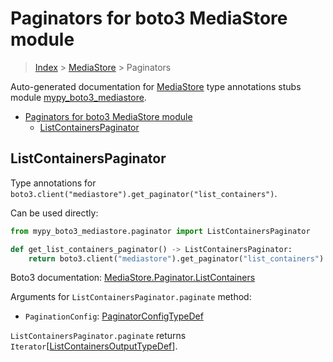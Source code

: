 # Paginators for boto3 MediaStore module

> [Index](..) > [MediaStore](.) > Paginators

Auto-generated documentation for
[MediaStore](https://boto3.amazonaws.com/v1/documentation/api/1.17.73/reference/services/mediastore.html#MediaStore)
type annotations stubs module
[mypy_boto3_mediastore](https://pypi.org/project/mypy-boto3-mediastore/).

- [Paginators for boto3 MediaStore module](#paginators-for-boto3-mediastore-module)
  - [ListContainersPaginator](#listcontainerspaginator)

## ListContainersPaginator

Type annotations for
`boto3.client("mediastore").get_paginator("list_containers")`.

Can be used directly:

```python
from mypy_boto3_mediastore.paginator import ListContainersPaginator

def get_list_containers_paginator() -> ListContainersPaginator:
    return boto3.client("mediastore").get_paginator("list_containers")
```

Boto3 documentation:
[MediaStore.Paginator.ListContainers](https://boto3.amazonaws.com/v1/documentation/api/1.17.73/reference/services/mediastore.html#MediaStore.Paginator.ListContainers)

Arguments for `ListContainersPaginator.paginate` method:

- `PaginationConfig`:
  [PaginatorConfigTypeDef](./type_defs.md#paginatorconfigtypedef)

`ListContainersPaginator.paginate` returns
`Iterator`\[[ListContainersOutputTypeDef](./type_defs.md#listcontainersoutputtypedef)\].
